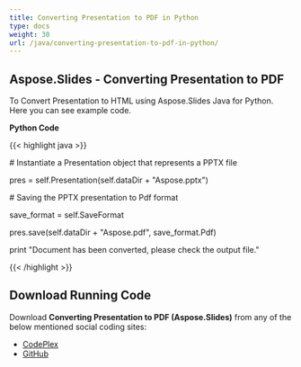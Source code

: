```yaml
---
title: Converting Presentation to PDF in Python
type: docs
weight: 30
url: /java/converting-presentation-to-pdf-in-python/
---
```


## **Aspose.Slides - Converting Presentation to PDF**
To Convert Presentation to HTML using Aspose.Slides Java for Python. Here you can see example code.

**Python Code**

{{< highlight java >}}



\# Instantiate a Presentation object that represents a PPTX file

pres = self.Presentation(self.dataDir + "Aspose.pptx")

\# Saving the PPTX presentation to Pdf format

save_format = self.SaveFormat

pres.save(self.dataDir + "Aspose.pdf", save_format.Pdf)

print "Document has been converted, please check the output file."

{{< /highlight >}}
## **Download Running Code**
Download **Converting Presentation to PDF (Aspose.Slides)** from any of the below mentioned social coding sites:

- [CodePlex](https://asposeslidesjavapython.codeplex.com/releases/view/620922)
- [GitHub](https://github.com/aspose-slides/Aspose.Slides-for-Java/releases/tag/Aspose.Slides_Java_for_Python-v1.0)
